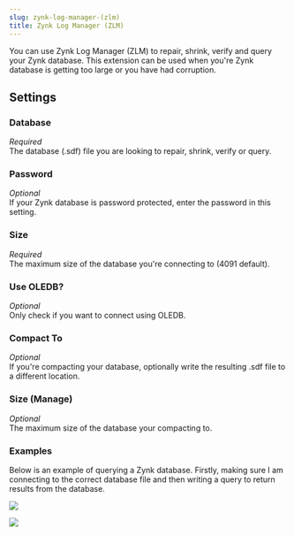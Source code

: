 ```yaml
---
slug: zynk-log-manager-(zlm)
title: Zynk Log Manager (ZLM)
---
```

You can use Zynk Log Manager (ZLM) to repair, shrink, verify and query your Zynk database. This extension can be used when you're Zynk database is getting too large or you have had corruption.

## Settings
### Database
_Required_  
The database (.sdf) file you are looking to repair, shrink, verify or query.

### Password
_Optional_  
If your Zynk database is password protected, enter the password in this setting.

### Size
_Required_  
The maximum size of the database you're connecting to (4091 default).

### Use OLEDB?
_Optional_  
Only check if you want to connect using OLEDB.

### Compact To
_Optional_  
If you're compacting your database, optionally write the resulting .sdf file to a different location.

### Size (Manage)
_Optional_  
The maximum size of the database your compacting to.

### Examples
Below is an example of querying a Zynk database. Firstly, making sure I am connecting to the correct database file and then writing a query to return results from the database.

[![](https://s3.amazonaws.com/helpscout.net/docs/assets/565effd4c697915b26a5c620/images/56e837a990336026d87184bf/file-xgRAH5aeZ5.png)](https://s3.amazonaws.com/helpscout.net/docs/assets/565effd4c697915b26a5c620/images/56e837a990336026d87184bf/file-xgRAH5aeZ5.png)

[![](https://s3.amazonaws.com/helpscout.net/docs/assets/565effd4c697915b26a5c620/images/56e837b290336026d87184c0/file-jCZhL1yUKI.png)](https://s3.amazonaws.com/helpscout.net/docs/assets/565effd4c697915b26a5c620/images/56e837b290336026d87184c0/file-jCZhL1yUKI.png)